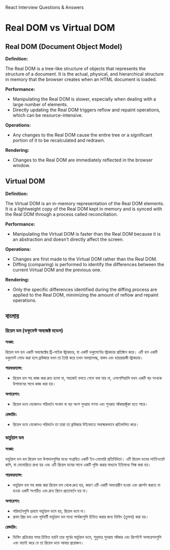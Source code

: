 React Interview Questions & Answers

# Real DOM vs Virtual DOM

## Real DOM (Document Object Model)

**Definition:**

The Real DOM is a tree-like structure of objects that represents the structure of a document. It is the actual, physical, and hierarchical structure in memory that the browser creates when an HTML document is loaded.

**Performance:**

- Manipulating the Real DOM is slower, especially when dealing with a large number of elements.
- Directly updating the Real DOM triggers reflow and repaint operations, which can be resource-intensive.

**Operations:**

- Any changes to the Real DOM cause the entire tree or a significant portion of it to be recalculated and redrawn.

**Rendering:**

- Changes to the Real DOM are immediately reflected in the browser window.

## Virtual DOM

**Definition:**

The Virtual DOM is an in-memory representation of the Real DOM elements. It is a lightweight copy of the Real DOM kept in memory and is synced with the Real DOM through a process called reconciliation.

**Performance:**

- Manipulating the Virtual DOM is faster than the Real DOM because it is an abstraction and doesn't directly affect the screen.

**Operations:**

- Changes are first made to the Virtual DOM rather than the Real DOM.
- Diffing (comparing) is performed to identify the differences between the current Virtual DOM and the previous one.

**Rendering:**

- Only the specific differences identified during the diffing process are applied to the Real DOM, minimizing the amount of reflow and repaint operations.

## বাংলায়

### রিয়েল ডম (ডকুমেন্ট অবজেক্ট মডেল)

**সংজ্ঞা:**

রিয়েল ডম হল একটি অবজেক্টের ট্রি-লাইক স্ট্রাকচার, যা একটি ডকুমেন্টের স্ট্রাকচার প্রতিষ্ঠান করে। এটি হল একটি ডকুমেন্ট লোড করা হলে ব্রাউজার যখন তা তৈরি করে তখন অবস্থানবদ্ধ, বাস্তব এবং হায়ারারকী স্ট্রাকচার।

**পারফরম্যান্স:**

- রিয়েল ডম সহ কাজ করা দ্রুত হলো না, সহজেই বলতে গেলে বলা যায় না, এসপেসিয়ালি যখন একটি বড় সংখ্যক উপাদানের সাথে কাজ করা হয়।

**অপারেশন:**

- রিয়েল ডমে যেকোনও পরিবর্তন সংবাদ বা বড় অংশ পুনরায় গণনা এবং পুনরায় আঁকারজুঁকা হতে পারে।

**রেন্ডারিং:**

- রিয়েল ডমে যেকোনও পরিবর্তন তা তারা তা ব্রাউজার উইন্ডোতে অবাধ্য়কভাবে প্রতিফলিত করে।

### ভার্চুয়াল ডম

**সংজ্ঞা:**

ভার্চুয়াল ডম হল রিয়েল ডম উপাদানগুলির মধ্যে সংগ্রহিত একটি ইন-মেমোরি প্রতিনিধিতা। এটি রিয়েল ডমের লাইটওয়েট কপি, যা মেমোরিতে রাখা হয় এবং এটি রিয়েল ডমের সাথে একটি পৃক্তি করার মাধ্যমে ইতিমধ্যে সিঙ্ক করা হয়।

**পারফরম্যান্স:**

- ভার্চুয়াল ডম সহ কাজ করা রিয়েল ডম থেকে দ্রুত হয়, কারণ এটি একটি অভ্যন্তরীণ হওয়া এবং প্রদর্শন করতে না হওয়া একটি সংগঠিত এবং দ্রুত স্ক্রিনে প্রত্যাবর্তন হয় না।

**অপারেশন:**

- পরিবর্তনগুলি প্রথমে ভার্চুয়াল ডমে হয়, রিয়েল ডমে না।
- প্রথম প্রিয় ডম এবং পূর্ববর্তী ভার্চুয়াল ডম মধ্যে পার্থক্যগুলি চিহ্নিত করার জন্য ডিফিং (তুলনা) করা হয়।

**রেন্ডারিং:**

- ডিফিং প্রক্রিয়ার সময় চিহ্নিত হয়নি তার পূর্বের ভার্চুয়াল ডমে, শুধুমাত্র পুনরায় আঁকার এবং রিপেইন্ট অপারেশনগুলি এবং যাচাই করে যে তা রিয়েল ডমে আবার প্রয়োজন।
